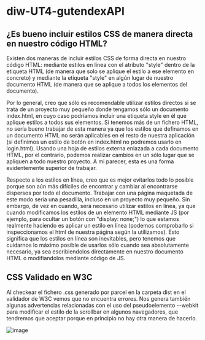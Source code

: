 # diw-UT4-gutendexAPI

## ¿Es bueno incluir estilos CSS de manera directa en nuestro código HTML?

Existen dos maneras de incluir estilos CSS de forma directa en nuestro código HTML: mediante estilos en línea con el atributo "style" dentro de la etiqueta HTML (de manera que solo se aplique el estilo a ese elemento en concreto) y mediante la etiqueta "style" en algún lugar de nuestro documento HTML (de manera que se aplique a todos los elementos del documento).

Por lo general, creo que sólo es recomendable utilizar estilos directos si se trata de un proyecto muy pequeño donde tengamos sólo un documento index.html, en cuyo caso podríamos incluir una etiqueta style en él que aplique estilos a todos sus elementos. Si tenemos más de un fichero HTML, no sería bueno trabajar de esta manera ya que los estilos que definamos en un documento HTML no serán aplicables en el resto de nuestra aplicación (si definimos un estilo de botón en index.html no podremos usarlo en login.html). Usando una hoja de estilos externa enlazada a cada documento HTML, por el contrario, podemos realizar cambios en un sólo lugar que se apliquen a todo nuestro proyecto. A mi parecer, esta es una forma evidentemente superior de trabajar.

Respecto a los estilos en línea, creo que es mejor evitarlos todo lo posible porque son aún más difíciles de encontrar y cambiar al encontrarse dispersos por todo el documento. Trabajar con una página maquetada de este modo sería una pesadilla, incluso en un proyecto muy pequeño. Sin embargo, de vez en cuando, será necesario utilizar estilos en línea, ya que cuando modificamos los estilos de un elemento HTML mediante JS (por ejemplo, para ocultar un botón con "display: none;") lo que estamos realmente haciendo es aplicar un estilo en línea (podemos comprobarlo si inspeccionamos el html de nuestra página según la utilizamos). Esto significa que los estilos en línea son inevitables, pero tenemos que cuidarnos lo máximo posible de usarlos sólo cuando sea absolutamente necesario, ya sea escribiendolos directamente en nuestro documento HTML o modifiandolos mediante código de JS. 

## CSS Validado en W3C

Al checkear el fichero .css generado por parcel en la carpeta dist en el validador de W3C vemos que no encuentra errores. Nos genera también algunas advertencias relacionadas con el uso del pseudoelemento --webkit para modificar el estilo de la scrollbar en algunos navegadores, que tendremos que aceptar porque en principio no hay otra manera de hacerlo.

![image](https://user-images.githubusercontent.com/92323990/206932562-de662413-000a-4f28-8a17-8dfd785dec7e.png)
